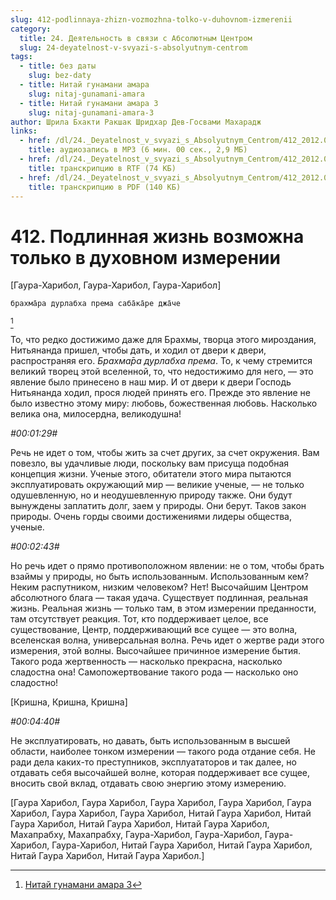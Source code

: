```yaml
---
slug: 412-podlinnaya-zhizn-vozmozhna-tolko-v-duhovnom-izmerenii
category:
  title: 24. Деятельность в связи с Абсолютным Центром
  slug: 24-deyatelnost-v-svyazi-s-absolyutnym-centrom
tags:
  - title: без даты
    slug: bez-daty
  - title: Нитай гунамани амара
    slug: nitaj-gunamani-amara
  - title: Нитай гунамани амара 3
    slug: nitaj-gunamani-amara-3
author: Шрила Бхакти Ракшак Шридхар Дев-Госвами Махарадж
links:
  - href: /dl/24._Deyatelnost_v_svyazi_s_Absolyutnym_Centrom/412_2012.07.25.6_SridharMj_Podlinnaya_jizn_vozmojna_tolko_v_duhovnom_izmerenii.mp3
    title: аудиозапись в MP3 (6 мин. 00 сек., 2,9 МБ)
  - href: /dl/24._Deyatelnost_v_svyazi_s_Absolyutnym_Centrom/412_2012.07.25.6_SridharMj_Podlinnaya_jizn_vozmojna_tolko_v_duhovnom_izmerenii.rtf
    title: транскрипцию в RTF (74 КБ)
  - href: /dl/24._Deyatelnost_v_svyazi_s_Absolyutnym_Centrom/412_2012.07.25.6_SridharMj_Podlinnaya_jizn_vozmojna_tolko_v_duhovnom_izmerenii.pdf
    title: транскрипцию в PDF (140 КБ)
---
```


# 412. Подлинная жизнь возможна только в духовном измерении

[Гаура-Харибол, Гаура-Харибол, Гаура-Харибол]

    брахма̄ра дурлабха према саба̄ка̄ре джа̄че
[^_ftn1]

То, что редко достижимо даже для Брахмы, творца этого мироздания, Нитьянанда пришел, чтобы дать, и ходил от двери к двери, распространяя его. *Брахма̄ра дурлабха према*. То, к чему стремится великий творец этой вселенной, то, что недостижимо для него, — это явление было принесено в наш мир. И от двери к двери Господь Нитьянанда ходил, прося людей принять его. Прежде это явление не было известно этому миру: любовь, божественная любовь. Насколько велика она, милосердна, великодушна!

*#00:01:29#*

Речь не идет о том, чтобы жить за счет других, за счет окружения. Вам повезло, вы удачливые люди, поскольку вам присуща подобная концепция жизни. Ученые этого, обитатели этого мира пытаются эксплуатировать окружающий мир — великие ученые, — не только одушевленную, но и неодушевленную природу также. Они будут вынуждены заплатить долг, заем у природы. Они берут. Таков закон природы. Очень горды своими достижениями лидеры общества, ученые.

*#00:02:43#*

Но речь идет о прямо противоположном явлении: не о том, чтобы брать взаймы у природы, но быть использованным. Использованным кем? Неким распутником, низким человеком? Нет! Высочайшим Центром абсолютного блага — такая удача. Существует подлинная, реальная жизнь. Реальная жизнь — только там, в этом измерении преданности, там отсутствует реакция. Тот, кто поддерживает целое, все существование, Центр, поддерживающий все сущее — это волна, вселенская волна, универсальная волна. Речь идет о жертве ради этого измерения, этой волны. Высочайшее причинное измерение бытия. Такого рода жертвенность — насколько прекрасна, насколько сладостна она! Самопожертвование такого рода — насколько оно сладостно!

[Кришна, Кришна, Кришна]

*#00:04:40#*

Не эксплуатировать, но давать, быть использованным в высшей области, наиболее тонком измерении — такого рода отдание себя. Не ради дела каких-то преступников, эксплуататоров и так далее, но отдавать себя высочайшей волне, которая поддерживает все сущее, вносить свой вклад, отдавать свою энергию этому измерению.

[Гаура Харибол, Гаура Харибол, Гаура Харибол, Гаура Харибол, Гаура Харибол, Гаура Харибол, Гаура Харибол, Нитай Гаура Харибол, Нитай Гаура Харибол, Нитай Гаура Харибол, Нитай Гаура Харибол, Махапрабху, Махапрабху, Гаура-Харибол, Гаура-Харибол, Гаура-Харибол, Гаура-Харибол, Нитай Гаура Харибол, Нитай Гаура Харибол, Нитай Гаура Харибол, Нитай Гаура Харибол.]



[^_ftn1]: [Нитай гунамани амара 3](../notes/nitaj-gunamani-amara/nitaj-gunamani-amara-3.md)

